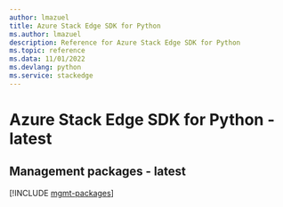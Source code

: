 ```yaml
---
author: lmazuel
title: Azure Stack Edge SDK for Python
ms.author: lmazuel
description: Reference for Azure Stack Edge SDK for Python
ms.topic: reference
ms.data: 11/01/2022
ms.devlang: python
ms.service: stackedge
---
```

# Azure Stack Edge SDK for Python - latest

## Management packages - latest
[!INCLUDE [mgmt-packages](stack-edge-mgmt-index.md)]